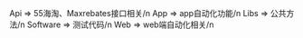 Api  => 55海淘、Maxrebates接口相关/n
App  => app自动化功能/n
Libs => 公共方法/n
Software => 测试代码/n
Web  => web端自动化相关/n
